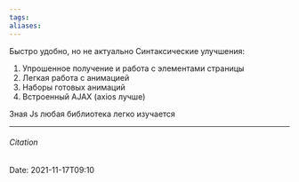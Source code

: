 ```yaml
---
tags: 
aliases: 
---
```

Быстро удобно, но не актуально
Синтаксические улучшения:
1. Упрошенное получение и работа с элементами страницы
2. Легкая работа с анимацией
3. Наборы готовых анимаций
4. Встроенный AJAX (axios лучше)

Зная Js любая библиотека легко изучается

---
###### Citation
Date: 2021-11-17T09:10
